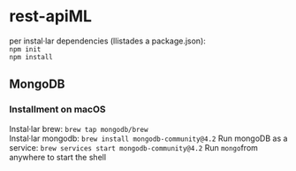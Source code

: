 # rest-apiML
per instal·lar dependencies (llistades a package.json):  
`npm init`  
`npm install`

## MongoDB
### Installment on macOS
Instal·lar brew: `brew tap mongodb/brew`  
Instal·lar mongodb: `brew install mongodb-community@4.2` 
Run mongoDB as a service: `brew services start mongodb-community@4.2` 
Run `mongo`from anywhere to start the shell
